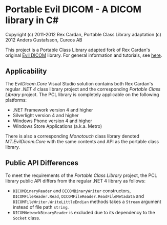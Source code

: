 Portable Evil DICOM - A DICOM library in C#
===========================================

Copyright (c) 2011-2012 Rex Cardan, Portable Class Library adaptation (c) 2012 Anders Gustafsson, Cureos AB

This project is a Portable Class Library adapted fork of Rex Cardan's original [Evil DICOM](https://github.com/rexcardan/Evil-DICOM) library. 
For general information and tutorials, see [here](http://evildicom.rexcardan.com/).

Applicability
-------------

The _EvilDicom.Core_ Visual Studio solution contains both Rex Cardan's regular _.NET 4_ class library project and the corresponding _Portable
Class Library_ project. The PCL library is completely applicable on the following platforms:

* .NET Framework version 4 and higher
* Silverlight version 4 and higher
* Windows Phone version 4 and higher
* Windows Store Applications (a.k.a. Metro)

There is also a corresponding _Monotouch_ class library denoted _MT.EvilDicom.Core_ with the same contents 
and API as the portable class library.

Public API Differences
----------------------

To meet the requirements of the _Portable Class Library_ project, the PCL library public API differs from the regular .NET 4 library as follows:

* `DICOMBinaryReader` and `DICOMBinaryWriter` constructors, `DICOMFileReader.Read`, `DICOMFileReader.ReadFileMetadata` and `DICOMFileWriter.WriteLittleEndian` methods takes a `Stream` argument instead of file path `string`.
* `DICOMNetworkBinaryReader` is excluded due to its dependency to the `Socket` class.
